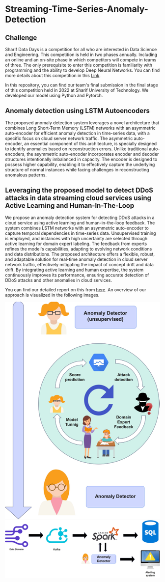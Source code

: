 # Streaming-Time-Series-Anomaly-Detection

## Challenge
Sharif Data Days is a competition for all who are interested in Data Science and Engineering. This competition is held in two phases annually. Including an online and an on-site phase in which competitors will compete in teams of three. The only prerequisite to enter this competition is familiarity with programming and the ability to develop Deep Neural Networks. You can find more details about this competition in this [Link](https://www.linkedin.com/company/datadays2022/).

In this repository, you can find our team's final submission in the final stage of this competition held in 2022 at Sharif University of Technology. We developed our model using Python and Pytorch.

## Anomaly detection using LSTM Autoencoders
The proposed anomaly detection system leverages a novel architecture that combines Long Short-Term Memory (LSTM) networks with an asymmetric auto-encoder for efficient anomaly detection in time-series data, with a specific focus on cloud server network traffic. The asymmetric auto-encoder, an essential component of this architecture, is specially designed to identify anomalies based on reconstruction errors. Unlike traditional auto-encoders, the asymmetric auto-encoder incorporates encoder and decoder structures intentionally imbalanced in capacity. The encoder is designed to possess higher capability, enabling it to effectively capture the underlying structure of normal instances while facing challenges in reconstructing anomalous patterns.

## Leveraging the proposed model to detect DDoS attacks in data streaming cloud services using Active Learning and Human-In-The-Loop

We propose an anomaly detection system for detecting DDoS attacks in a cloud service using active learning and human-in-the-loop feedback. The system combines LSTM networks with an asymmetric auto-encoder to capture temporal dependencies in time-series data. Unsupervised training is employed, and instances with high uncertainty are selected through active learning for domain expert labeling. The feedback from experts refines the model's capabilities, adapting to evolving network conditions and data distributions. The proposed architecture offers a flexible, robust, and adaptable solution for real-time anomaly detection in cloud server network traffic, effectively mitigating the impact of concept drift and data drift. By integrating active learning and human expertise, the system continuously improves its performance, ensuring accurate detection of DDoS attacks and other anomalies in cloud services.

You can find our detailed report on this from [here](./DataDays2022.pdf). An overview of our approach is visualized in the following images.

![](./images/model.png)
![](./images/server.png)